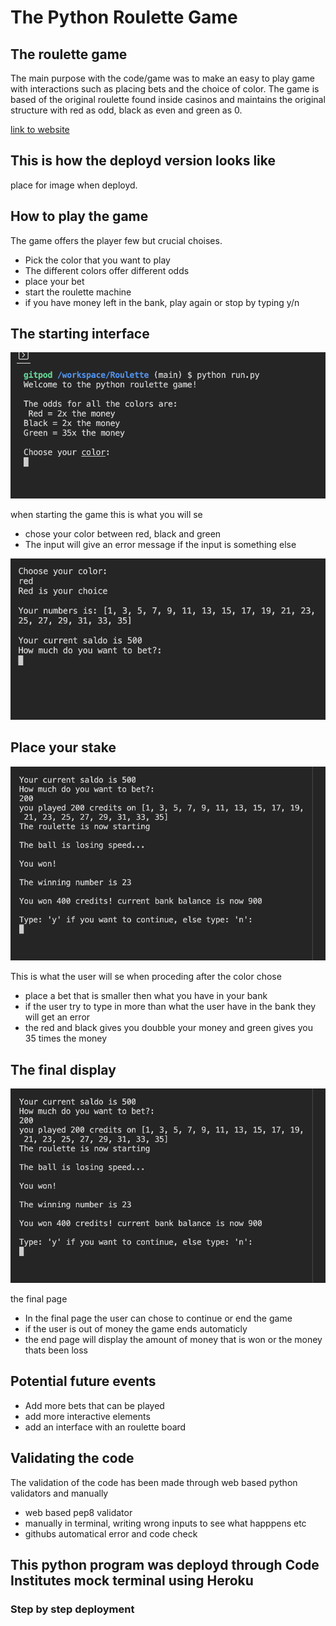 # The Python Roulette Game

## The roulette game
The main purpose with the code/game was to make an easy to play game with interactions such as placing bets and the choice of color. The game is based of the original roulette found inside casinos and maintains the original structure with red as odd, black as even and green as 0.

[link to website](https://python-roulette.herokuapp.com/)

## This is how the deployd version looks like

place for image when deployd.


## How to play the game

The game offers the player few but crucial choises.
- Pick the color that you want to play
 - The different colors offer different odds
- place your bet
- start the roulette machine
- if you have money left in the bank, play again or stop by typing y/n

## The starting interface

![picture of the start interface of the game](images/startGame.png)

when starting the game this is what you will se
- chose your color between red, black and green
- The input will give an error message if the input is something else

![chosing color](images/choseColor.png)

## Place your stake

![picture displaying the screen when the user can place bet](images/placeBet.png)

This is what the user will se when proceding after the color chose
- place a bet that is smaller then what you have in your bank
- if the user try to type in more than what the user have in the bank they will get an error
- the red and black gives you doubble your money and green gives you 35 times the money

## The final display

![the final page](images/placeBet.png)

the final page
- In the final page the user can chose to continue or end the game
- if the user is out of money the game ends automaticly
- the end page will display the amount of money that is won or the money thats been loss

## Potential future events
- Add more bets that can be played
- add more interactive elements
- add an interface with an roulette board

## Validating the code

The validation of the code has been made through web based python validators and manually
- web based pep8 validator 
- manually in terminal, writing wrong inputs to see what happpens etc
- githubs automatical error and code check

## This python program was deployd through Code Institutes mock terminal using Heroku
### Step by step deployment



